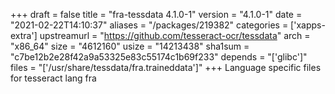 +++
draft = false
title = "fra-tessdata 4.1.0-1"
version = "4.1.0-1"
date = "2021-02-22T14:10:37"
aliases = "/packages/219382"
categories = ['xapps-extra']
upstreamurl = "https://github.com/tesseract-ocr/tessdata"
arch = "x86_64"
size = "4612160"
usize = "14213438"
sha1sum = "c7be12b2e28f42a9a53325e83c55174c1b69f233"
depends = "['glibc']"
files = "['/usr/share/tessdata/fra.traineddata']"
+++
Language specific files for tesseract lang fra